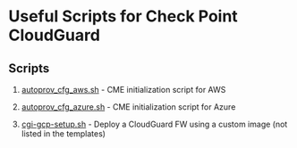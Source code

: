 # Useful Scripts for Check Point CloudGuard

## Scripts 
1. [autoprov_cfg_aws.sh](scripts/autoprov_cfg_aws.sh) - CME initialization script for AWS

2. [autoprov_cfg_azure.sh](script/autoprov_cfg_azure.sh) - CME initialization script for Azure 

3. [cgi-gcp-setup.sh](scripts/cgi-gcp-setup.sh) - Deploy a CloudGuard FW using a custom image (not listed in the templates)